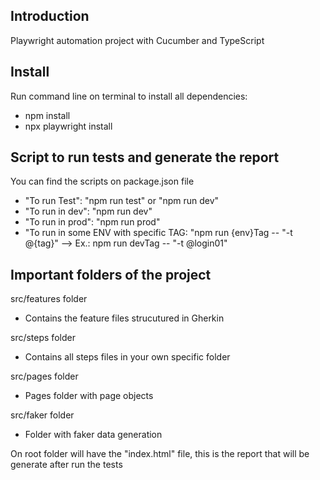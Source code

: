 ## Introduction
Playwright automation project with Cucumber and TypeScript

## Install
Run command line on terminal to install all dependencies:
- npm install
- npx playwright install

## Script to run tests and generate the report
You can find the scripts on package.json file

- "To run Test": "npm run test" or "npm run dev" 
- "To run in dev": "npm run dev" 
- "To run in prod": "npm run prod" 
- "To run in some ENV with specific TAG: "npm run {env}Tag -- "-t @{tag}" --> Ex.: npm run devTag -- "-t @login01" 

## Important folders of the project
src/features folder
- Contains the feature files strucutured in Gherkin

src/steps folder
- Contains all steps files in your own specific folder

src/pages folder
- Pages folder with page objects

src/faker folder
- Folder with faker data generation

On root folder will have the "index.html" file, this is the report that will be generate after run the tests